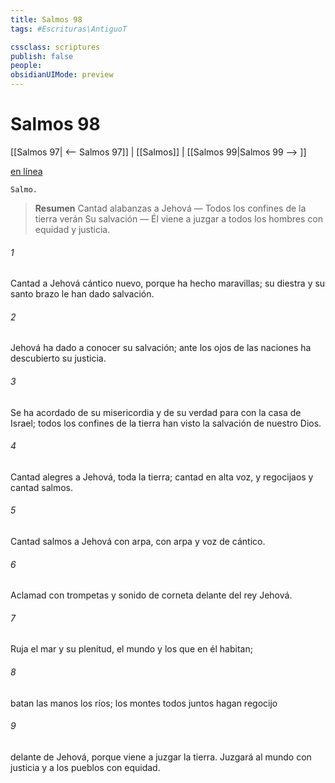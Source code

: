 ```yaml
---
title: Salmos 98
tags: #Escrituras\AntiguoT

cssclass: scriptures
publish: false
people:
obsidianUIMode: preview
---
```


# Salmos 98
[[Salmos 97| <-- Salmos 97]] | [[Salmos]] | [[Salmos 99|Salmos 99 --> ]]

[en línea](https://churchofjesuschrist.org/study/scriptures/ot/ps/98?lang=spa)

```
Salmo.
```

> __Resumen__
Cantad alabanzas a Jehová — Todos los confines de la tierra verán Su salvación — Él viene a juzgar a todos los hombres con equidad y justicia.

###### 1 
Cantad
 a Jehová cántico nuevo,
porque ha hecho maravillas;
su diestra y su santo brazo le han dado salvación.

###### 2 
Jehová ha 
dado
 a conocer su salvación;
ante los ojos de las naciones ha descubierto su justicia.

###### 3 
Se ha acordado de su 
misericordia
 y de su verdad
para con la casa de Israel;
todos los confines de la tierra han visto
la salvación de nuestro Dios.

###### 4 
Cantad alegres a Jehová, toda la tierra;
cantad en alta voz, y regocijaos y cantad salmos.

###### 5 
Cantad salmos a Jehová con arpa,
con arpa y voz de cántico.

###### 6 
Aclamad con trompetas y sonido
de corneta delante del rey Jehová.

###### 7 
Ruja el mar y su plenitud,
el mundo y los que en él habitan;

###### 8 
batan las manos los ríos;
los montes todos juntos hagan regocijo

###### 9 
delante de Jehová, porque viene a 
juzgar
 la tierra.
Juzgará al mundo con justicia
y a los pueblos con equidad.

